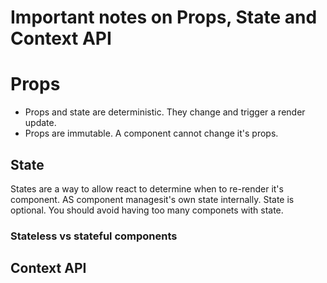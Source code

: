 # Important notes on Props, State and Context API

# Props
- Props and state are deterministic. They change and trigger a render update.
- Props are immutable. A component cannot change it's props.


## State
States are a way to allow react to determine when to re-render it's component. AS component managesit's own state internally.
State is optional. You should avoid having too many componets with state.

### Stateless vs stateful components


## Context API


